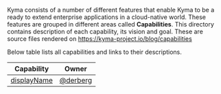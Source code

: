 <!-- https://kyma-project.io/blog/capabilities doesn't exist yet, its vision is to render all the capabilities descriptions and basing on provided metadata reference to ZenHub, display roadmaps basing on Epics  -->

Kyma consists of a number of different features that enable Kyma to be a ready to extend enterprise applications in a cloud-native world.
These features are grouped in different areas called **Capabilities**.
This directory contains description of each capability, its vision and goal. These are source files rendered on https://kyma-project.io/blog/capabilities

Below table lists all capabilities and links to their descriptions.

| Capability | Owner |
| ----------- | -------------|
| [displayName](display-name.md) | [@derberg](https://github.com/derberg) |
